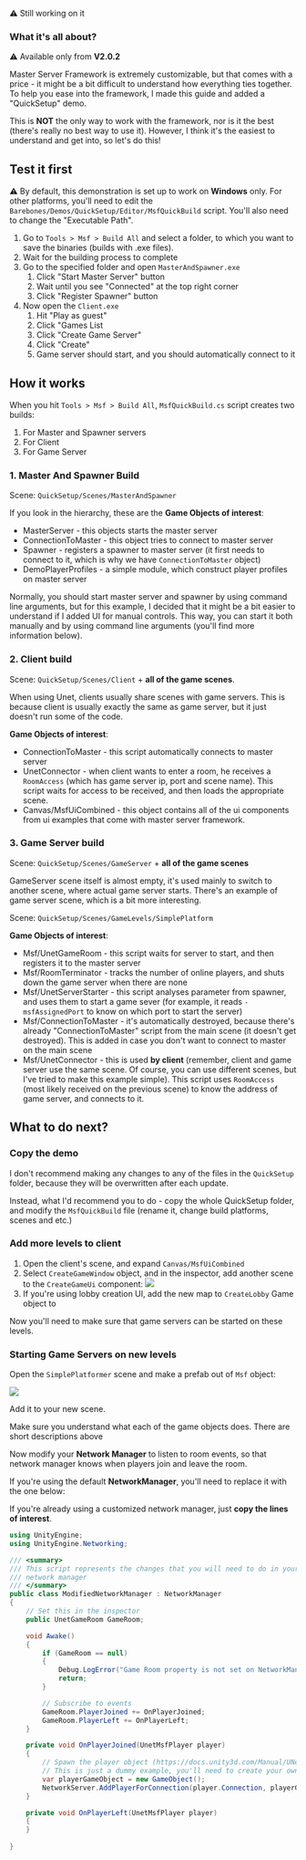 :warning: Still working on it

### What it's all about?

⚠️ Available only from **V2.0.2**

Master Server Framework is extremely customizable, but that comes with a price - it might be a bit difficult to understand how everything ties together. To help you ease into the framework, I made this guide and added a "QuickSetup" demo.

This is **NOT** the only way to work with the framework, nor is it the best (there's really no best way to use it). However, I think it's the easiest to understand and get into, so let's do this!

## Test it first

⚠️ By default, this demonstration is set up to work on **Windows** only. For other platforms, you'll need to edit the `Barebones/Demos/QuickSetup/Editor/MsfQuickBuild` script. You'll also need to change the "Executable Path".

1. Go to `Tools > Msf > Build All` and select a folder, to which you want to save the binaries (builds with .exe files).
2. Wait for the building process to complete
3. Go to the specified folder and open `MasterAndSpawner.exe`
   1. Click "Start Master Server" button
   1. Wait until you see "Connected" at the top right corner
   1. Click "Register Spawner" button
4. Now open the `Client.exe`
   1. Hit "Play as guest"
   1. Click "Games List
   1. Click "Create Game Server"
   1. Click "Create"
   1. Game server should start, and you should automatically connect to it

## How it works

When you hit `Tools > Msf > Build All`, `MsfQuickBuild.cs` script creates two builds:

1. For Master and Spawner servers
1. For Client
1. For Game Server

### 1. Master And Spawner Build

Scene: `QuickSetup/Scenes/MasterAndSpawner`

If you look in the hierarchy, these are the **Game Objects of interest**:

* MasterServer - this objects starts the master server
* ConnectionToMaster - this object tries to connect to master server
* Spawner - registers a spawner to master server (it first needs to connect to it, which is why we have `ConnectionToMaster` object)
* DemoPlayerProfiles - a simple module, which construct player profiles on master server

Normally, you should start master server and spawner by using command line arguments, but for this example, I decided that it might be a bit easier to understand if I added UI for manual controls. This way, you can start it both manually and by using command line arguments (you'll find more information below).

### 2. Client build

Scene: `QuickSetup/Scenes/Client` + **all of the game scenes**.

When using Unet, clients usually share scenes with game servers. This is because client is usually exactly the same as game server, but it just doesn't run some of the code.

**Game Objects of interest**:

* ConnectionToMaster - this script automatically connects to master server
* UnetConnector - when client wants to enter a room, he receives a `RoomAccess` (which has game server ip, port and scene name). This script waits for access to be received, and then loads the appropriate scene.
* Canvas/MsfUiCombined - this object contains all of the ui components from ui examples that come with master server framework.

### 3. Game Server build

Scene: `QuickSetup/Scenes/GameServer` + **all of the game scenes**

GameServer scene itself is almost empty, it's used mainly to switch to another scene, where actual game server starts. There's an example of game server scene, which is a bit more interesting.

Scene: `QuickSetup/Scenes/GameLevels/SimplePlatform`

**Game Objects of interest**:

* Msf/UnetGameRoom - this script waits for server to start, and then registers it to the master server
* Msf/RoomTerminator - tracks the number of online players, and shuts down the game server when there are none
* Msf/UnetServerStarter - this script analyses parameter from spawner, and uses them to start a game sever (for example, it reads `-msfAssignedPort` to know on which port to start the server)
* Msf/ConnectionToMaster - it's automatically destroyed, because there's already "ConnectionToMaster" script from the main scene (it doesn't get destroyed). This is added in case you don't want to connect to master on the main scene
* Msf/UnetConnector - this is used **by client** (remember, client and game server use the same scene. Of course, you can use different scenes, but I've tried to make this example simple). This script uses `RoomAccess` (most likely received on the previous scene) to know the address of game server, and connects to it.

## What to do next?

### Copy the demo

I don't recommend making any changes to any of the files in the `QuickSetup` folder, because they will be overwritten after each update.

Instead, what I'd recommend you to do - copy the whole QuickSetup folder, and modify the `MsfQuickBuild` file (rename it, change build platforms, scenes and etc.)

### Add more levels to client

1. Open the client's scene, and expand `Canvas/MsfUiCombined`
1. Select `CreateGameWindow` object, and in the inspector, add another scene to the `CreateGameUi` component: 
![](http://i.imgur.com/TR8vsef.png)
1. If you're using lobby creation UI, add the new map to `CreateLobby` Game object to

Now you'll need to make sure that game servers can be started on these levels.

### Starting Game Servers on new levels

Open the `SimplePlatformer` scene and make a prefab out of `Msf` object:

![](http://i.imgur.com/8PVh5J7.png)

Add it to your new scene.

Make sure you understand what each of the game objects does. There are short descriptions above

Now modify your **Network Manager** to listen to room events, so that network manager knows when players join and leave the room. 

If you're using the default **NetworkManager**, you'll need to replace it with the one below:

If you're already using a customized network manager, just **copy the lines of interest**. 

``` C#
using UnityEngine;
using UnityEngine.Networking;

/// <summary>
/// This script represents the changes that you will need to do in your custom
/// network manager
/// </summary>
public class ModifiedNetworkManager : NetworkManager
{
    // Set this in the inspector
    public UnetGameRoom GameRoom;

    void Awake()
    {
        if (GameRoom == null)
        {
            Debug.LogError("Game Room property is not set on NetworkManager");
            return;
        }

        // Subscribe to events
        GameRoom.PlayerJoined += OnPlayerJoined;
        GameRoom.PlayerLeft += OnPlayerLeft;
    }

    private void OnPlayerJoined(UnetMsfPlayer player)
    {
        // Spawn the player object (https://docs.unity3d.com/Manual/UNetPlayers.html)
        // This is just a dummy example, you'll need to create your own object (or not)
        var playerGameObject = new GameObject();
        NetworkServer.AddPlayerForConnection(player.Connection, playerGameObject, 0);
    }

    private void OnPlayerLeft(UnetMsfPlayer player)
    {
    }
    
}
```